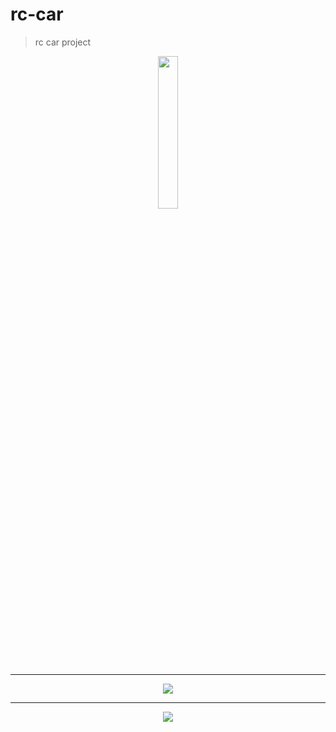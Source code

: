 # rc-car

> rc car project

<div align="center">
<img src="https://media.githubusercontent.com/media/bths-mechatronics-robotics-21/rc-car/master/logo.png" width="25%">
<hr>
<img src="https://media.githubusercontent.com/media/bths-mechatronics-robotics-21/rc-car/eddee2bcd4feb0f76264827e6de7109a19fcaf08/schematic/fritzing.svg">
<hr>
<img src="https://media.githubusercontent.com/media/bths-mechatronics-robotics-21/rc-car/eddee2bcd4feb0f76264827e6de7109a19fcaf08/schematic/schematic.svg">
</div>
